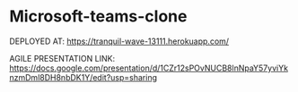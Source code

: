 # Microsoft-teams-clone
DEPLOYED AT: https://tranquil-wave-13111.herokuapp.com/


AGILE PRESENTATION LINK: https://docs.google.com/presentation/d/1CZr12sPOvNUCB8lnNpaY57yviYknzmDml8DH8nbDK1Y/edit?usp=sharing
